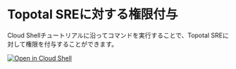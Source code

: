 # Topotal SREに対する権限付与

Cloud Shellチュートリアルに沿ってコマンドを実行することで、Topotal SREに対して権限を付与することができます。

[![Open in Cloud Shell](https://gstatic.com/cloudssh/images/open-btn.svg)](https://shell.cloud.google.com/cloudshell/editor?cloudshell_git_repo=https%3A%2F%2Fgithub.com%2Ftopotal%2Fsreaas-cloud-shell-tutorials&cloudshell_tutorial=grant-permissions-to-topotal-sre%2Fcloudshell-tutorial.md)
